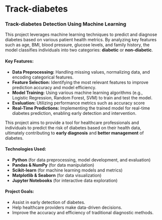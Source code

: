 # Track-diabetes


### **Track-diabetes Detection Using Machine Learning**

This project leverages machine learning techniques to predict and diagnose diabetes based on various patient health metrics. By analyzing key features such as age, BMI, blood pressure, glucose levels, and family history, the model classifies individuals into two categories: **diabetic** or **non-diabetic**.

#### **Key Features:**

* **Data Preprocessing:** Handling missing values, normalizing data, and encoding categorical features.
* **Feature Selection:** Identifying the most relevant features to improve prediction accuracy and model efficiency.
* **Model Training:** Using various machine learning algorithms (e.g., Logistic Regression, Random Forest, SVM) to train and test the model.
* **Evaluation:** Utilizing performance metrics such as accuracy score
* **Real-Time Predictions:** Implementing the trained model for real-time diabetes prediction, enabling early detection and intervention.

This project aims to provide a tool for healthcare professionals and individuals to predict the risk of diabetes based on their health data, ultimately contributing to **early diagnosis** and **better management** of diabetes.

#### **Technologies Used:**

* **Python** (for data preprocessing, model development, and evaluation)
* **Pandas & NumPy** (for data manipulation)
* **Scikit-learn** (for machine learning models and metrics)
* **Matplotlib & Seaborn** (for data visualization)
* **Jupyter Notebooks** (for interactive data exploration)

#### **Project Goals:**

* Assist in early detection of diabetes.
* Help healthcare providers make data-driven decisions.
* Improve the accuracy and efficiency of traditional diagnostic methods.

